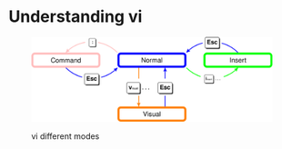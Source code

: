 # Understanding vi

<figure><img src="../../.gitbook/assets/image (15).png" alt=""><figcaption><p>vi different modes</p></figcaption></figure>
